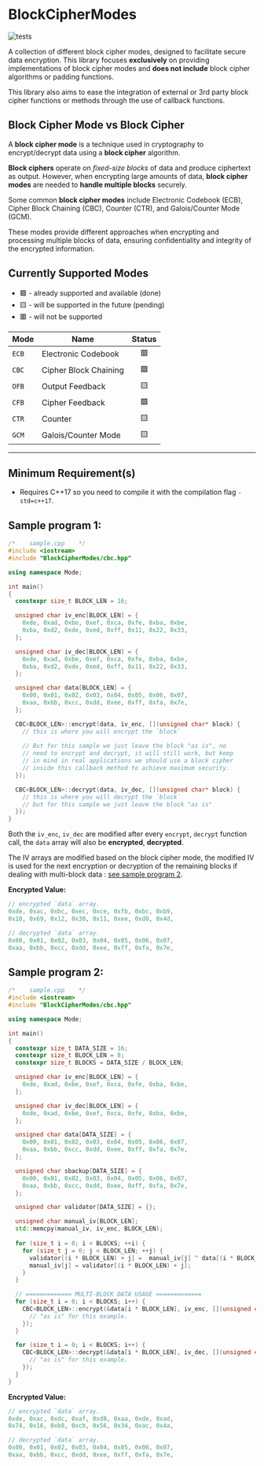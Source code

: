 # BlockCipherModes

![tests](https://github.com/mrdcvlsc/BlockCipherModes/actions/workflows/tests.yml/badge.svg)

A collection of different block cipher modes, designed to facilitate secure data encryption. This library focuses **exclusively** on providing implementations of block cipher modes and **does not include** block cipher algorithms or padding functions.

This library also aims to ease the integration of external or 3rd party block cipher functions or methods through the use of callback functions.

## **Block Cipher Mode vs Block Cipher**

A **block cipher mode** is a technique used in cryptography to encrypt/decrypt data using a **block cipher** algorithm.

**Block ciphers** operate on _fixed-size blocks_ of data and produce ciphertext as output. However, when encrypting large amounts of data, **block cipher modes** are needed to **handle multiple blocks** securely.

Some common **block cipher modes** include Electronic Codebook (ECB), Cipher Block Chaining (CBC), Counter (CTR), and Galois/Counter Mode (GCM).

These modes provide different approaches when encrypting and processing multiple blocks of data, ensuring confidentiality and integrity of the encrypted information.

## **Currently Supported Modes**

- :green_square: - already supported and available (done)
- :yellow_square: - will be supported in the future (pending)
- :red_square: - will not be supported

| Mode  | Name                  | Status               |
| ----- | --------------------- | :------------------: |
| `ECB` | Electronic Codebook   | :red_square:         |
| `CBC` | Cipher Block Chaining | :green_square:       |
| `OFB` | Output Feedback       | :yellow_square:      |
| `CFB` | Cipher Feedback       | :green_square:       |
| `CTR` | Counter               | :yellow_square:      |
| `GCM` | Galois/Counter Mode   | :yellow_square:      |

-----------

## **Minimum Requirement(s)**

- Requires C++17 so you need to compile it with the compilation flag `-std=c++17`.

## **Sample program 1:**

```c++
/*    sample.cpp    */
#include <iostream>
#include "BlockCipherModes/cbc.hpp"

using namespace Mode;

int main()
{
  constexpr size_t BLOCK_LEN = 16;

  unsigned char iv_enc[BLOCK_LEN] = {
    0xde, 0xad, 0xbe, 0xef, 0xca, 0xfe, 0xba, 0xbe,
    0xba, 0xd2, 0xde, 0xed, 0xff, 0x11, 0x22, 0x33,
  };

  unsigned char iv_dec[BLOCK_LEN] = {
    0xde, 0xad, 0xbe, 0xef, 0xca, 0xfe, 0xba, 0xbe,
    0xba, 0xd2, 0xde, 0xed, 0xff, 0x11, 0x22, 0x33,
  };

  unsigned char data[BLOCK_LEN] = {
    0x00, 0x01, 0x02, 0x03, 0x04, 0x05, 0x06, 0x07,
    0xaa, 0xbb, 0xcc, 0xdd, 0xee, 0xff, 0xfa, 0x7e, 
  };

  CBC<BLOCK_LEN>::encrypt(data, iv_enc, [](unsigned char* block) {
    // this is where you will encrypt the `block`
    
    // But for this sample we just leave the block "as is", no
    // need to encrypt and decrypt, it will still work, but keep
    // in mind in real applications we should use a block cipher
    // inside this callback method to achieve maximum security.
  });

  CBC<BLOCK_LEN>::decrypt(data, iv_dec, [](unsigned char* block) {
    // this is where you will decrypt the `block`
    // but for this sample we just leave the block "as is"
  });
}
```

Both the `iv_enc`, `iv_dec` are modified
after every `encrypt`, `decrypt` function call,
the `data` array will also be **encrypted**, **decrypted**.

The IV arrays are modified based on the block cipher mode,
the modified IV is used for the next encryption or decryption
of the remaining blocks if dealing with multi-block data :
[see sample program 2](#sample-program-2).

**Encrypted Value:**

```c++
// encrypted `data` array.
0xde, 0xac, 0xbc, 0xec, 0xce, 0xfb, 0xbc, 0xb9,
0x10, 0x69, 0x12, 0x30, 0x11, 0xee, 0xd8, 0x4d, 

// decrypted `data` array.
0x00, 0x01, 0x02, 0x03, 0x04, 0x05, 0x06, 0x07,
0xaa, 0xbb, 0xcc, 0xdd, 0xee, 0xff, 0xfa, 0x7e, 
```

## **Sample program 2:**

```c++
/*    sample.cpp    */
#include <iostream>
#include "BlockCipherModes/cbc.hpp"

using namespace Mode;

int main()
{
  constexpr size_t DATA_SIZE = 16;
  constexpr size_t BLOCK_LEN = 8;
  constexpr size_t BLOCKS = DATA_SIZE / BLOCK_LEN;

  unsigned char iv_enc[BLOCK_LEN] = {
    0xde, 0xad, 0xbe, 0xef, 0xca, 0xfe, 0xba, 0xbe,
  };

  unsigned char iv_dec[BLOCK_LEN] = {
    0xde, 0xad, 0xbe, 0xef, 0xca, 0xfe, 0xba, 0xbe,
  };

  unsigned char data[DATA_SIZE] = {
    0x00, 0x01, 0x02, 0x03, 0x04, 0x05, 0x06, 0x07,
    0xaa, 0xbb, 0xcc, 0xdd, 0xee, 0xff, 0xfa, 0x7e,
  };

  unsigned char sbackup[DATA_SIZE] = {
    0x00, 0x01, 0x02, 0x03, 0x04, 0x05, 0x06, 0x07,
    0xaa, 0xbb, 0xcc, 0xdd, 0xee, 0xff, 0xfa, 0x7e,
  };

  unsigned char validator[DATA_SIZE] = {};

  unsigned char manual_iv[BLOCK_LEN];
  std::memcpy(manual_iv, iv_enc, BLOCK_LEN);
  
  for (size_t i = 0; i < BLOCKS; ++i) {
    for (size_t j = 0; j < BLOCK_LEN; ++j) {
      validator[(i * BLOCK_LEN) + j] =  manual_iv[j] ^ data[(i * BLOCK_LEN) + j];
      manual_iv[j] = validator[(i * BLOCK_LEN) + j];
    }
  }

  // ============= MULTI-BLOCK DATA USAGE =============
  for (size_t i = 0; i < BLOCKS; i++) {
    CBC<BLOCK_LEN>::encrypt(&data[i * BLOCK_LEN], iv_enc, [](unsigned char* block) {
      // "as is" for this example.
    });
  }

  for (size_t i = 0; i < BLOCKS; i++) {
    CBC<BLOCK_LEN>::decrypt(&data[i * BLOCK_LEN], iv_dec, [](unsigned char* block) {
      // "as is" for this example.
    });
  }
}
```

**Encrypted Value:**

```c++
// encrypted `data` array.
0xde, 0xac, 0xdc, 0xaf, 0xd8, 0xaa, 0xde, 0xad,
0x74, 0x16, 0xb8, 0xcb, 0x56, 0x34, 0xac, 0x4a, 

// decrypted `data` array.
0x00, 0x01, 0x02, 0x03, 0x04, 0x05, 0x06, 0x07,
0xaa, 0xbb, 0xcc, 0xdd, 0xee, 0xff, 0xfa, 0x7e, 
```